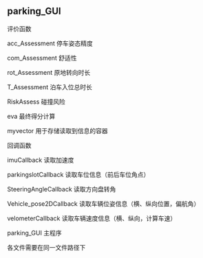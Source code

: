## parking_GUI

评价函数

acc_Assessment 停车姿态精度 

com_Assessment 舒适性

rot_Assessment 原地转向时长

T_Assessment 泊车入位总时长

RiskAssess 碰撞风险

eva 最终得分计算


myvector
用于存储读取到信息的容器


回调函数

imuCallback 读取加速度

parkingslotCallback 读取车位信息（前后车位角点）

SteeringAngleCallback 读取方向盘转角

Vehicle_pose2DCallback 读取车辆位姿信息（横、纵向位置，偏航角）  

velometerCallback 读取车辆速度信息（横、纵向，计算车速）


parking_GUI 主程序



各文件需要在同一文件路径下
##
